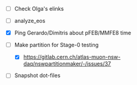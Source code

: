- [ ] Check Olga's elinks
- [ ] analyze_eos
- [x] Ping Gerardo/Dimitris about pFEB/MMFE8 time
- [ ] Make partition for Stage-0 testing
  - [x] https://gitlab.cern.ch/atlas-muon-nsw-daq/nswpartitionmaker/-/issues/37
- [ ] Snapshot dot-files

